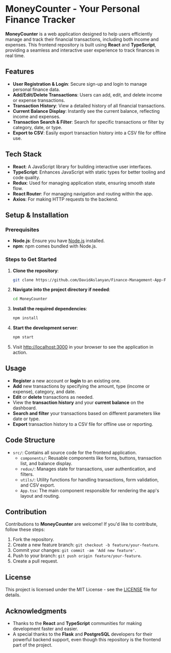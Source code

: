 # MoneyCounter - Your Personal Finance Tracker

**MoneyCounter** is a web application designed to help users efficiently manage and track their financial transactions, including both income and expenses. This frontend repository is built using **React** and **TypeScript**, providing a seamless and interactive user experience to track finances in real time.

## Features

- **User Registration & Login**: Secure sign-up and login to manage personal finance data.
- **Add/Edit/Delete Transactions**: Users can add, edit, and delete income or expense transactions.
- **Transaction History**: View a detailed history of all financial transactions.
- **Current Balance Display**: Instantly see the current balance, reflecting income and expenses.
- **Transaction Search & Filter**: Search for specific transactions or filter by category, date, or type.
- **Export to CSV**: Easily export transaction history into a CSV file for offline use.

## Tech Stack

- **React**: A JavaScript library for building interactive user interfaces.
- **TypeScript**: Enhances JavaScript with static types for better tooling and code quality.
- **Redux**: Used for managing application state, ensuring smooth state flow.
- **React Router**: For managing navigation and routing within the app.
- **Axios**: For making HTTP requests to the backend.

## Setup & Installation

### Prerequisites

- **Node.js**: Ensure you have [Node.js](https://nodejs.org/) installed.
- **npm**: npm comes bundled with Node.js.

### Steps to Get Started

1. **Clone the repository**:
    ```bash
    git clone https://github.com/DavidAslanyan/Finance-Management-App-Frontend.git
    ```
2. **Navigate into the project directory if needed**:
    ```bash
    cd MoneyCounter
    ```
3. **Install the required dependencies**:
    ```bash
    npm install
    ```

4. **Start the development server**:
    ```bash
    npm start
    ```

5. Visit [http://localhost:3000](http://localhost:3000) in your browser to see the application in action.

## Usage

- **Register** a new account or **login** to an existing one.
- **Add** new transactions by specifying the amount, type (income or expense), category, and date.
- **Edit** or **delete** transactions as needed.
- View the **transaction history** and your **current balance** on the dashboard.
- **Search and filter** your transactions based on different parameters like date or type.
- **Export** transaction history to a CSV file for offline use or reporting.

## Code Structure

- `src/`: Contains all source code for the frontend application.
  - `components/`: Reusable components like forms, buttons, transaction list, and balance display.
  - `redux/`: Manages state for transactions, user authentication, and filters.
  - `utils/`: Utility functions for handling transactions, form validation, and CSV export.
  - `App.tsx`: The main component responsible for rendering the app's layout and routing.

## Contribution

Contributions to **MoneyCounter** are welcome! If you'd like to contribute, follow these steps:

1. Fork the repository.
2. Create a new feature branch: `git checkout -b feature/your-feature`.
3. Commit your changes: `git commit -am 'Add new feature'`.
4. Push to your branch: `git push origin feature/your-feature`.
5. Create a pull request.

## License

This project is licensed under the MIT License - see the [LICENSE](LICENSE) file for details.

## Acknowledgments

- Thanks to the **React** and **TypeScript** communities for making development faster and easier.
- A special thanks to the **Flask** and **PostgreSQL** developers for their powerful backend support, even though this repository is the frontend part of the project.
